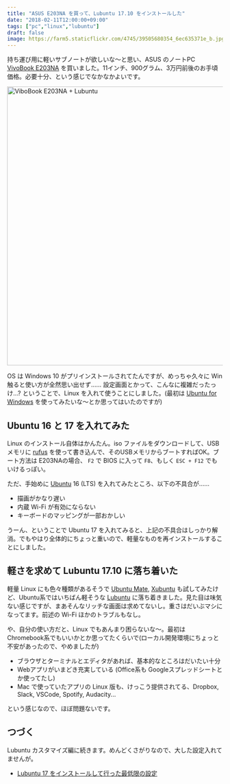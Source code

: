 ```yaml
---
title: "ASUS E203NA を買って、Lubuntu 17.10 をインストールした"
date: "2018-02-11T12:00:00+09:00"
tags: ["pc","linux","lubuntu"]
draft: false
image: https://farm5.staticflickr.com/4745/39505680354_6ec635371e_b.jpg
---
```


持ち運び用に軽いサブノートが欲しいな〜と思い、ASUS のノートPC [VivoBook E203NA](https://www.asus.com/jp/Laptops/VivoBook-E203NA/) を買いました。11インチ、900グラム、3万円前後のお手頃価格。必要十分、という感じでなかなかよいです。

<div class="embed">
<a data-flickr-embed="true"  href="https://www.flickr.com/photos/matsuoshi/39505680354/" title="ViboBook E203NA + Lubuntu"><img src="https://farm5.staticflickr.com/4745/39505680354_6ec635371e_b.jpg" width="649" height="650" alt="ViboBook E203NA + Lubuntu"></a>
</div>

OS は Windows 10 がプリインストールされてたんですが、めっちゃ久々に Win 触ると使い方が全然思い出せず…… 設定画面とかって、こんなに複雑だったっけ…? ということで、Linux を入れて使うことにしました。(最初は [Ubuntu for Windows](https://www.microsoft.com/ja-jp/store/p/ubuntu/9nblggh4msv6) を使ってみたいな〜とか思ってはいたのですが)

## Ubuntu 16 と 17 を入れてみた

Linux のインストール自体はかんたん。iso ファイルをダウンロードして、USBメモリに [rufus](http://rufus.akeo.ie/) を使って書き込んで、そのUSBメモリからブートすればOK。ブート方法は E203NAの場合、 `F2` で BIOS に入って `F8`、もしく `ESC + F12` でもいけるっぽい。

ただ、手始めに [Ubuntu](https://www.ubuntu.com/) 16 (LTS) を入れてみたところ、以下の不具合が……

- 描画がかなり遅い
- 内蔵 Wi-Fi が有効にならない
- キーボードのマッピングが一部おかしい

うーん、ということで Ubuntu 17 を入れてみると、上記の不具合はしっかり解消。でもやはり全体的にちょっと重いので、軽量なものを再インストールすることにしました。

## 軽さを求めて Lubuntu 17.10 に落ち着いた

軽量 Linux にも色々種類があるそうで [Ubuntu Mate](https://ubuntu-mate.org), [Xubuntu](https://xubuntu.org) も試してみたけど、Ubuntu系ではいちばん軽そうな [Lubuntu](https://lubuntu.me) に落ち着きました。見た目は味気ない感じですが、まあそんなリッチな画面は求めてないし。重さはだいぶマシになってます。前述の Wi-Fi ほかのトラブルもなし。

や、自分の使い方だと、Linux でもあんまり困らないな〜。最初は Chromebook系でもいいかとか思ってたくらいで(ローカル開発環境にちょっと不安があったので、やめましたが)

- ブラウザとターミナルとエディタがあれば、基本的なところはだいたい十分
- Webアプリがいまどき充実している (Office系も Googleスプレッドシートとか使ってたし)
- Mac で使っていたアプリの Linux 版も、けっこう提供されてる、Dropbox, Slack, VSCode, Spotify, Audacity...

という感じなので、ほぼ問題ないです。

## つづく

Lubuntu カスタマイズ編に続きます。めんどくさがりなので、大した設定入れてませんが。

- [Lubuntu 17 をインストールして行った最低限の設定](/post/201802/setup-lubuntu17)
